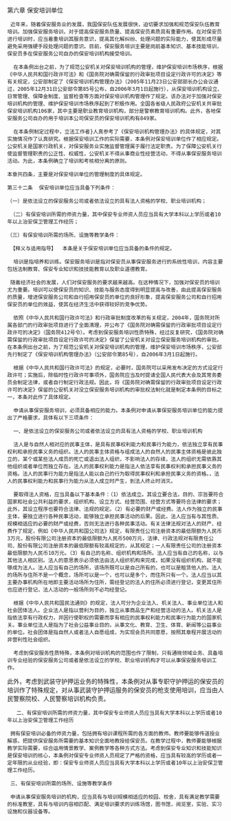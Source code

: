 第六章  保安培训单位 

     近年来，随着保安服务业的发展，我国保安队伍发展很快，迫切要求加强和规范保安队伍教育培训。加强保安服务培训，对于提高保安服务质量、提高保安员素质具有重要作用。在对保安员进行培训时，应当着重培训其服务意识，提高其化解纠纷、处理问题的实际能力，使其形成尽量避免采用强硬手段处理问题的意识。目前，保安服务培训主要是岗前基本知识、基本技能培训，保安员多在保安服务公司自办的保安培训机构接受培训。

      在本条例出台之前，为了规范公安机关对保安培训机构的管理，维护保安培训市场秩序，根据《中华人民共和国行政许可法》和《国务院对确需保留的行政审批项目设定行政许可的决定》等有关规定，公安部制定了《保安培训机构管理办法》（2005年11月23日公安部部长办公会议通过，2005年12月31日公安部令第85号公布，自2006年3月1日起施行），从保安培训机构设立、日常管理、保障金制度、监督检查等方面对保安培训机构管理作了规定。该办法对于加强对保安培训机构的管理、维护保安培训市场秩序起到了积极作用。全国各省级人民政府公安机关共审批保安培训机构106家，其中主要是职业教育培训机构，部分是警察教育培训机构。此外，各地保安服务公司自办的用于培训本公司保安员的保安培训机构有849家。

      在本条例制定过程中，立法工作者}人真参考了《保安培训机构管理办法》的具体规定，对其实施情况作了认真研究。根据保安培训工作的实际需要，本条例对保安培训单位作了相应规定。公安机关是国家行政机关，对保安服务业实施监督管理属于履行法定职责。为了保障公安机关行使监督管理职责的公正性、权威性，公安机关不得从事商业性经营活动，不得从事保安服务培训活动。为此，本条例确立了培训和考核相分离的原则。 

    本章共四条，主要是对保安培训单位的管理制度的具体规定。 

    第三十二条  保安培训单位应当具备下列条件：

    （一）是依法设立的保安服务公司或者依法设立的具有法人资格的学校、职业培训机构；

     （二）有保安培训所需的师资力量，其中保安专业师资人员应当具有大学本科以上学历或者10年以上治安保卫管理工作经历； 

    （三）有保安培训所需的场所、设施等教学条件： 

     【释义与适用指导】  本条是关于保安培训单位应当具备的条件的规定。 

      培训是指培养和训练。保安服务培训是指对保安员从事保安服务进行的系统性培训，内容主要包括法制教育、保安专业知识和技技能教育以及职业道德教育。 

     随着经济社会的发展，人们对保安服务的要求越来越高。在这种情况下，加强对保安员的培训尤为重要。培训可以使保安员的知识、技能与服务态度得到明显提高与改善，由此提高保安服务的质量，增进保安服务公司和自行招用保安员的单位的良好形象，提高保安服务公司和自行招用保安员的单位的效益，使其在经济生活中获得较好的竞争优势。 

      依照《中华人民共和国行政许可法》和行政审批制度改革的有关规定，2004年，国务院对所属各部门的行政审批项目进行了全面清理，并公布了《国务院对确需保留的行政审批项目设定行政许可的决定》（国务院412号令）。考虑到保安服务培训性质特殊，经过反复研究，《国务院对确需保留的行政审批项目设定行政许可的决定》保留了公安机关对设立保安服务培训机构的审批。在本条例出台之前，为了规范公安机关对保安培训机构的管理，维护保安培训市场秩序，公安部先行制定了《保安培训机构管理办法》（公安部令第85号），自2006年3月1日起施行。

      根据《中华人民共和国行政许可法》的规定，必要时，国务院可以采用发布决定的方式设定行政许可；实施后，除临时性行政许可事项外，国务院应当及时提请全国人民代表大会及其常务委员会制定法律，或者自行制定行政法规。因此，将《国务院对确需保留的行政审批项目设定行政许可的决定》保留的公安机关对没立保安服务培训机构的审批权法制化就是制定本条例的目标之一，本条对此作了具体规定。 

      申请从事保安服务培训，必须具备相应的能力。本条例对申请从事保安服务培训单位的能力提出了严格要求，具体有以下三项条件： 

      一、是依法设立的保安服务公司或者依法设立的具有法人资格的学校、职业培训机构 

      法人是与自然人相对应的民事主体，是具有民事权利能力和民事行为能力，依法独立享有民事权利和承担民事义务的组织。法人的民事主体资格与组成法人的自然人的民事主体资格是彼此独立的，某个或某些法人成员的死亡或退出法人组织，不影响法人的存续，法人的组织无需依靠其他组织或者单位而独立存在。法人的民事权利能力是指法人依法享有民事权利和承担民事义务的资格。法人的民事行为能力是指法人能以自己的行为取得民事权利和承担民事义务的资格。，法人的民事权利能力和民事行为能力从法人成立时产生，到法人终止时消灭。

      要取得法人资格，应当具备以下基本条件：（1）依法成立。其设立要合法，目的、宗旨要符合国家和社会公共利益的要求，组织机构、设立方式、经营范围、经营方式等要符合法律的要求；此外，其设立程序也要符合法律、法规的规定。（2）有必要的财产或经费。法人作为独立的民事主体，要独立进行各种民事活动，能够独立承担民事活动的后果。因此，法人应当有与其性质、规模相适应的必要的财产或经费，否则无法进行各种民事活动。有关法律法规对法人的财产、经费作了规定，例如《中华人民共和国公司法》规定，有限责任公司注册资本的最低限额为人民币3万元，股份有限公司注册资本的最低限额为人民币500万元，法律、行政法规对有限责任公司、股份有限公司注册资本的最低限额有较高规定的，从其规定；一人有限责任公司的注册资本最低限额为人民币10万元。（3）有自己的名称、组织机构和场所。法人应当有自己的名称，以与其他法人相区别。法人的意思表示必须依法由法人组织机构来完成，如果没有组织机构，就不能够成为法人。法人应当有自己的场所，该场所既可以是自己所有的，也可以是租赁他人的。法人的场所与住所不是一个概念，场所可以是一个，也可以是多个，而住所只有一个。法人应当以其主要办事机构所在地即主要活动场所为住所，需经登记的法人的住所必须进行登记，变更其住所也应进行登记，法人活动的一般场所则不必均经登记。

      根据《中华人民共和国民法通则》的规定，法人可分为企业法入、机关法人、事业单位法人和社会团体法人。企业法人是指以营利为目的，独立从事商品生产和经营活动的法人。机关法人是指依法享有行政权力，并因行使职权的需要而享有相应的民事权利能力和民事行为能力的国家机关。事业单位法人是指为了社会公益事业目的，从事文化、教育、卫生、体育、新闻等公益事业的单位。社会团体是指自然人或者法人自愿组成，为实现会员共同意愿，按照其章程开展活动的非营利性社会组织。 

      考虑到保安服务性质特殊，本条例对培训机构的范围也作了限制，只有通晓领域业务、具备培训专业经验的保安服务公司或者是依法设立的学校、职业培训机构才可以从事保安服务培训工作。 
此外，考虑到武装守护押运业务的特殊性，本条例对从事专职守护押运的保安员的培训作了特殊规定，对从事武装守护押运服务的保安员的枪支使用培训，应当由人民警察院校、人民警察培训机构负责。 

       二、有保安培训所需的师资力量，其中保安专业师资人员应当具有大学本科以上学历或者10年以上治安保卫管理工作经历 

     拥有保安培训必备的师资力量，包括拥有培训课程所需的各方面的教师。教师要能够传道授业解惑，把提供保安服务所需要的基本知识全面地教授给保安员。在教学过程中，教师要能够根据教学实际需要，综合运用情景教学、案例教学等各种方式方法。考虑到保安专业知识和技能知识是保安培训的核心，本条例对保安专业师资人员规定了严格的资格，应当具有较高的学历或者一定年限的从业经验，即：保安专业师资人员应当具有大学本科以上学历或者10年以上治安保卫管理工作经历。 

     三、有保安培训所需的场所、设施等教学条件
 
     申请从事保安服务培训的机构，应当具有与培训规模相适应的校园、校舍，具有满足教学需要的标准教室，具有与培训内容相匹配、满足培训要求的训练场馆，图书馆，阅览室，实验、实习设施和仪器设备等。